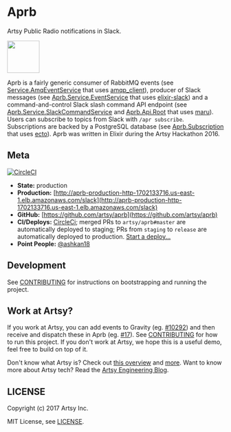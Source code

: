 # Aprb

Artsy Public Radio notifications in Slack.

<img src='apr.png' width='75'>

Aprb is a fairly generic consumer of RabbitMQ events (see [Service.AmqEventService](lib/services/amq_event_Service.ex) that uses [amqp_client](https://github.com/jbrisbin/amqp_client.git)), producer of Slack messages (see [Aprb.Service.EventService](lib/services/event_service.ex) that uses [elixir-slack](https://github.com/BlakeWilliams/Elixir-Slack)) and a command-and-control Slack slash command API endpoint (see [Aprb.Service.SlackCommandService](lib/services/slack_command_service.ex) and [Aprb.Api.Root](lib/api/root.ex) that uses [maru](https://github.com/falood/maru)). Users can subscribe to topics from Slack with `/apr subscribe`. Subscriptions are backed by a PostgreSQL database (see [Aprb.Subscription](lib/models/subscription.ex) that uses [ecto](https://github.com/elixir-ecto/ecto)). Aprb was written in Elixir during the Artsy Hackathon 2016.

## Meta

[![CircleCI](https://circleci.com/gh/artsy/aprb.svg?style=svg)](https://circleci.com/gh/artsy/aprb)

* __State:__ production
* __Production:__ [http://aprb-production-http-1702133716.us-east-1.elb.amazonaws.com/slack](http://aprb-production-http-1702133716.us-east-1.elb.amazonaws.com/slack)
* __GitHub:__ [https://github.com/artsy/aprb](https://github.com/artsy/aprb)
* __CI/Deploys:__ [CircleCi](https://circleci.com/gh/artsy/aprb); merged PRs to `artsy/aprb#master` are automatically deployed to staging; PRs from `staging` to `release` are automatically deployed to production. [Start a deploy...](https://github.com/artsy/aprb/compare/release...staging?expand=1)
* __Point People:__ [@ashkan18](https://github.com/ashkan18)

## Development

See [CONTRIBUTING](CONTRIBUTING.md) for instructions on bootstrapping and running the project.

## Work at Artsy?

If you work at Artsy, you can add events to Gravity (eg. [#10292](https://github.com/artsy/gravity/pull/10292)) and then receive and dispatch these in Aprb (eg. [#17](https://github.com/artsy/aprb/pull/17)). See [CONTRIBUTING](CONTRIBUTING.md) for how to run this project. If you don't work at Artsy, we hope this is a useful demo, feel free to build on top of it.

Don't know what Artsy is? Check out [this overview](https://github.com/artsy/meta/blob/master/meta/what_is_artsy.md) and [more](https://github.com/artsy/meta/blob/master/README.md). Want to know more about Artsy tech? Read the [Artsy Engineering Blog](http://artsy.github.io).

## LICENSE

Copyright (c) 2017 Artsy Inc.

MIT License, see [LICENSE](LICENSE).
